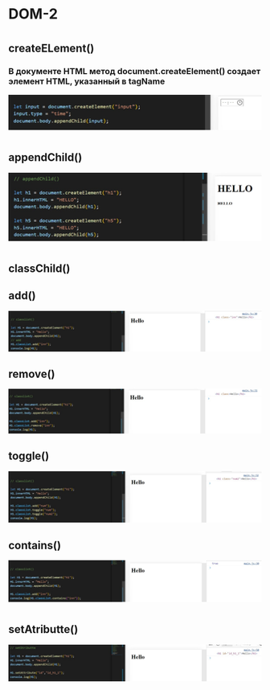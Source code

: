 # DOM-2
#
## createELement()
### В документе HTML метод document.createElement() создает элемент HTML, указанный в tagName
![](./img/js.jpg)
#
## appendChild()
![](./img/js1.jpg)
#
## classChild()
## add()
![](./img/js2.jpg)
## remove()
![](./img/js3.jpg)
## toggle()
![](./img/js4.jpg)
## contains()
![](./img/js5.jpg)
#
## setAtributte()
![](./img/js6.jpg)